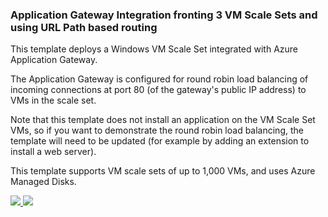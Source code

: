 ### Application Gateway Integration fronting 3 VM Scale Sets and using URL Path based routing ###


This template deploys a Windows VM Scale Set integrated with Azure Application Gateway.

The Application Gateway is configured for round robin load balancing of incoming connections at port 80 (of the gateway's public IP address) to VMs in the scale set. 
 
Note that this template does not install an application on the VM Scale Set VMs, so if you want to demonstrate the round robin load balancing, the template will need to be updated (for example by adding an extension to install a web server). 

This template supports VM scale sets of up to 1,000 VMs, and uses Azure Managed Disks.

<a href="https://portal.azure.com/#create/Microsoft.Template/uri/https%3A%2F%2Fraw.githubusercontent.com%2FAzure%2Fvplauzon%2Fazure-quickstart-templates%2Fmaster%2F201-app-gateway-vmss-url-path-routing-windows.json" target="_blank">
    <img src="http://azuredeploy.net/deploybutton.png"/>
</a>
<a href="http://armviz.io/#/?load=https%3A%2F%2Fraw.githubusercontent.com%2FAzure%2Fvplauzon%2Fazure-quickstart-templates%2Fmaster%2F201-app-gateway-vmss-url-path-routing-windows.json" target="_blank">
    <img src="http://armviz.io/visualizebutton.png"/>
</a>
